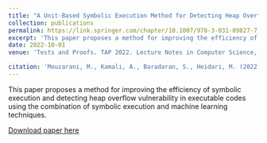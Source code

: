```yaml
---
title: "A Unit-Based Symbolic Execution Method for Detecting Heap Overflow Vulnerability in Executable Codes"
collection: publications
permalink: https://link.springer.com/chapter/10.1007/978-3-031-09827-7_6
excerpt: 'This paper proposes a method for improving the efficiency of symbolic execution and detecting heap overflow vulnerability in executable codes using the combination of symbolic execution and machine learning techniques.'
date: 2022-10-01
venue: 'Tests and Proofs. TAP 2022. Lecture Notes in Computer Science, vol 13361. Springer, Cham.'

citation: 'Mouzarani, M., Kamali, A., Baradaran, S., Heidari, M. (2022). A Unit-Based Symbolic Execution Method for Detecting Heap Overflow Vulnerability in Executable Codes. In: Kovács, L., Meinke, K. (eds) Tests and Proofs. TAP 2022. Lecture Notes in Computer Science, vol 13361. Springer, Cham. https://doi.org/10.1007/978-3-031-09827-7_6'
---
```

This paper proposes a method for improving the efficiency of symbolic execution and detecting heap overflow vulnerability in executable codes using the combination of symbolic execution and machine learning techniques.

[Download paper here](https://www.researchgate.net/publication/361464569_A_Unit-Based_Symbolic_Execution_Method_for_Detecting_Heap_Overflow_Vulnerability_in_Executable_Codes#read)
